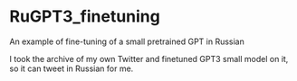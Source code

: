 # RuGPT3_finetuning
An example of fine-tuning of a small pretrained GPT in Russian

I took the archive of my own Twitter and finetuned GPT3 small model on it, so it can tweet in Russian for me. 
